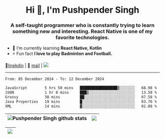 <h1 align="center">Hi 👋, I'm Pushpender Singh</h1>
<h3 align="center">A self-taught programmer who is constantly trying to learn something new and interesting. React Native is one of my favorite technologies.</h3>

- 🌱 I’m currently learning **React Native, Kotlin**
- ⚡ Fun fact **I love to play Badminton and Football.**

👔[linekdin](https://www.linkedin.com/in/pushpender-singh-240061202/) | 📧 [mail](mailto:pushpendersingh694@gmail.com) | 
<a href="https://github.com/pushpender-singh-ap/pushpender-singh-ap">
    <img src="https://komarev.com/ghpvc/?username=pushpender-singh-ap&style=for-the-badge">
</a>


---

<!--START_SECTION:waka-->

```txt
From: 05 December 2024 - To: 12 December 2024

JavaScript        5 hrs 50 mins   █████████████████▒░░░░░░░   68.98 %
JSON              1 hr 8 mins     ███▒░░░░░░░░░░░░░░░░░░░░░   13.58 %
Groovy            38 mins         ██░░░░░░░░░░░░░░░░░░░░░░░   07.58 %
Java Properties   19 mins         █░░░░░░░░░░░░░░░░░░░░░░░░   03.76 %
XML               14 mins         ▓░░░░░░░░░░░░░░░░░░░░░░░░   02.88 %
```

<!--END_SECTION:waka-->


| <a><img align="center" src="https://github-readme-stats-iota-ecru-15.vercel.app/api?username=pushpender-singh-ap&show_icons=true&include_all_commits=true&theme=buefy&hide_border=true" alt="Pushpender Singh github stats" /></a> | <a><img align="center" src="https://github-readme-stats-iota-ecru-15.vercel.app/api/top-langs/?username=pushpender-singh-ap&layout=compact&theme=buefy&hide_border=true" /></a> |
| ------------- | ------------- |

| <a> <img align="left" src="https://github-readme-streak-stats.herokuapp.com/?user=pushpender-singh-ap" /></br> </a> |
| ------------- |
